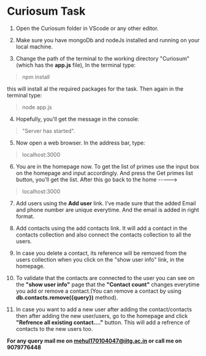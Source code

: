 # Curiosum Task

1. Open the Curiosum folder in VScode or any other editor.

2. Make sure you have mongoDb and nodeJs installed and running on your local machine.

3. Change the path of the terminal to the working directory "Curiosum"(which has the **app.js** file), In the terminal type:

> npm install

this will install al the required packages for the task. Then again in the terminal type:

> node app.js

4. Hopefully, you'll get the message in the console:

> "Server has started".

5. Now open a web browser. In the address bar, type:

> localhost:3000

6. You are in the homepage now. To get the list of primes use the input box on the homepage and input accordingly. And press the Get primes list button, you'll get the list. After this go back to the home -----> 

> localhost:3000

7. Add users using the **Add user** link. I've made sure that the added Email and phone number are unique everytime. And the email is added in right format.

8. Add contacts using the add contacts link. It will add a contact in the contacts collection and also connect the contacts collection to all the users. 

9. In case you delete a contact, its reference will be removed from the users collection when you click on the "show user info" link, in the homepage.

10. To validate that the contacts are connected to the user you can see on the **"show user info"** page that the **"Contact count"** changes everytime you add or remove a contact.(You can remove a contact by using **db.contacts.remove({query})** method).

11. In case you want to add a new user after adding the contact/contacts then after adding the new user/users, go to the homepage and click **"Refrence all existing contact...."** button. This will add a refrence of contacts to the new users too.

**For any query mail me on mehul170104047@iitg.ac.in or call me on 9079776448**


